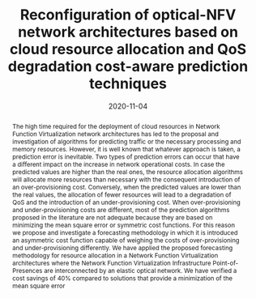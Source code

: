 ---
title: Reconfiguration of optical-NFV network architectures based on cloud resource allocation and QoS degradation cost-aware prediction techniques
date: 2020-11-04
publishDate: 2020-11-04
authors: ["Vincenzo Eramo", "Francesco G. Lavacca", "Tiziana Catena", "Flavio Di Giorgio"]
publication_types: ["2"]
abstract: "The high time required for the deployment of cloud resources in Network Function Virtualization network architectures has led to the proposal and investigation of algorithms for predicting traffic or the necessary processing and memory resources. However, it is well known that whatever approach is taken, a prediction error is inevitable. Two types of prediction errors can occur that have a different impact on the increase in network operational costs. In case the predicted values are higher than the real ones, the resource allocation algorithms will allocate more resources than necessary with the consequent introduction of an over-provisioning cost. Conversely, when the predicted values are lower than the real values, the allocation of fewer resources will lead to a degradation of QoS and the introduction of an under-provisioning cost. When over-provisioning and under-provisioning costs are different, most of the prediction algorithms proposed in the literature are not adequate because they are based on minimizing the mean square error or symmetric cost functions. For this reason we propose and investigate a forecasting methodology in which it is introduced an asymmetric cost function capable of weighing the costs of over-provisioning and under-provisioning differently. We have applied the proposed forecasting methodology for resource allocation in a Network Function Virtualization architectures where the Network Function Virtualization Infrastructure Point-of-Presences are interconnected by an elastic optical network. We have verified a cost savings of 40% compared to solutions that provide a minimization of the mean square error"
featured: true
publication: IEEE Access
url_pdf: "https://ieeexplore.ieee.org/abstract/document/9247945"
---